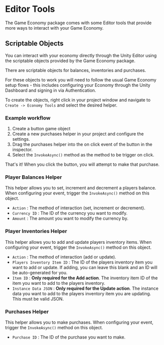 # Editor Tools

The Game Economy package comes with some Editor tools that provide more ways to interact with your Game Economy.

## Scriptable Objects

You can interact with your economy directly through the Unity Editor using the scriptable objects provided by the Game Economy package.

There are scriptable objects for balances, inventories and purchases.

For these objects to work you will need to follow the usual Game Economy setup flows - this includes configuring your Economy through the Unity Dashboard and signing in via Authentication.

To create the objects, right click in your project window and navigate to ```Create -> Economy Tools``` and select the desired helper.

### Example workflow
1. Create a button game object
2. Create a new purchases helper in your project and configure the settings.
3. Drag the purchases helper into the on click event of the button in the inspector.
4. Select the `InvokeAsync()` method as the method to be trigger on click.

That's it! When you click the button, you will attempt to make that purchase.

### Player Balances Helper
This helper allows you to set, increment and decrement a players balance. When configuring your event, trigger the `InvokeAsync()` method on this object.

- `Action` : The method of interaction (set, increment or decrement).
- `Currency ID` : The ID of the currency you want to modify. 
- `Amount` : The amount you want to modify the currency by. 

### Player Inventories Helper

This helper allows you to add and update players inventory items. When configuring your event, trigger the `InvokeAsync()` method on this object.

- `Action` : The method of interaction (add or update).
- `Players Inventory Item ID` : The ID of the players inventory item you want to add or update. If adding, you can leave this blank and an ID will be auto-generated for you.
- `Item ID` : **Only required for the Add action**. The inventory item ID of the item you want to add to the players inventory.
- `Instance Data JSON` : **Only required for the Update action**. The instance data you want to add to the players inventory item you are updating. This must be valid JSON.

### Purchases Helper
This helper allows you to make purchases. When configuring your event, trigger the `InvokeAsync()` method on this object.

- `Purchase ID` : The ID of the purchase you want to make.